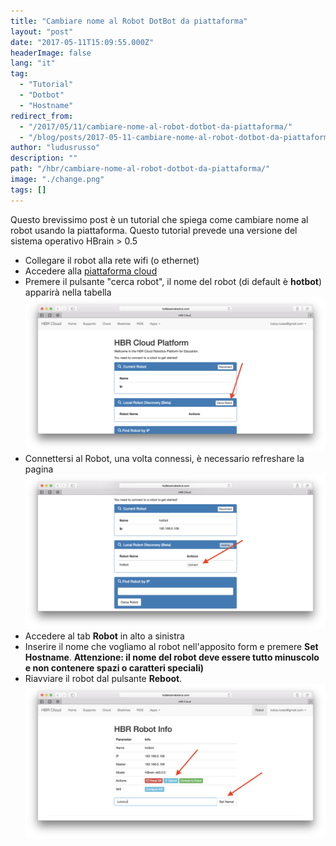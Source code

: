 ```yaml
---
title: "Cambiare nome al Robot DotBot da piattaforma"
layout: "post"
date: "2017-05-11T15:09:55.000Z"
headerImage: false
lang: "it"
tag:
  - "Tutorial"
  - "Dotbot"
  - "Hostname"
redirect_from:
  - "/2017/05/11/cambiare-nome-al-robot-dotbot-da-piattaforma/"
  - "/blog/posts/2017-05-11-cambiare-nome-al-robot-dotbot-da-piattaforma"
author: "ludusrusso"
description: ""
path: "/hbr/cambiare-nome-al-robot-dotbot-da-piattaforma/"
image: "./change.png"
tags: []
---
```


Questo brevissimo post è un tutorial che spiega come cambiare nome al robot usando la piattaforma.
Questo tutorial prevede una versione del sistema operativo HBrain > 0.5

- Collegare il robot alla rete wifi (o ethernet)
- Accedere alla [piattaforma cloud](http://cloud.hotblackrobotics.com/cloud)
- Premere il pulsante "cerca robot", il nome del robot (di default è **hotbot**) apparirà nella tabella
  ![](./search.png)
- Connettersi al Robot, una volta connessi, è necessario refreshare la pagina
  ![](./connect.png)
- Accedere al tab **Robot** in alto a sinistra
- Inserire il nome che vogliamo al robot nell'apposito form e premere **Set Hostname**. **Attenzione: il nome del robot deve essere tutto minuscolo e non contenere spazi o caratteri speciali)**
- Riavviare il robot dal pulsante **Reboot**.
  ![](./change.png)
